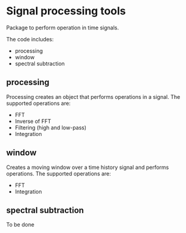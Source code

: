 # Signal processing tools

Package to perform operation in time signals.

The code includes:

* processing
* window
* spectral subtraction

## processing
Processing creates an object that performs operations in a signal. 
The supported operations are:

* FFT
* Inverse of FFT
* Filtering (high and low-pass)
* Integration

## window
Creates a moving window over a time history signal and performs operations.
The supported operations are:

* FFT
* Integration

## spectral subtraction
To be done


